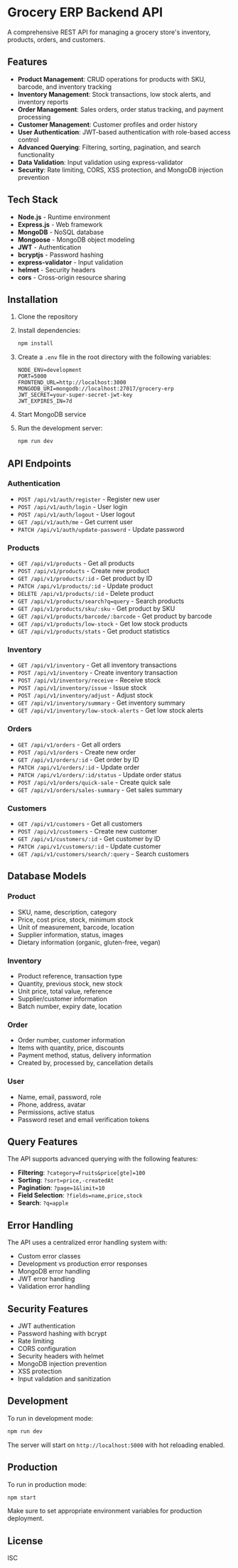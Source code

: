 # Grocery ERP Backend API

A comprehensive REST API for managing a grocery store's inventory, products, orders, and customers.

## Features

- **Product Management**: CRUD operations for products with SKU, barcode, and inventory tracking
- **Inventory Management**: Stock transactions, low stock alerts, and inventory reports
- **Order Management**: Sales orders, order status tracking, and payment processing
- **Customer Management**: Customer profiles and order history
- **User Authentication**: JWT-based authentication with role-based access control
- **Advanced Querying**: Filtering, sorting, pagination, and search functionality
- **Data Validation**: Input validation using express-validator
- **Security**: Rate limiting, CORS, XSS protection, and MongoDB injection prevention

## Tech Stack

- **Node.js** - Runtime environment
- **Express.js** - Web framework
- **MongoDB** - NoSQL database
- **Mongoose** - MongoDB object modeling
- **JWT** - Authentication
- **bcryptjs** - Password hashing
- **express-validator** - Input validation
- **helmet** - Security headers
- **cors** - Cross-origin resource sharing

## Installation

1. Clone the repository
2. Install dependencies:
   ```bash
   npm install
   ```

3. Create a `.env` file in the root directory with the following variables:
   ```env
   NODE_ENV=development
   PORT=5000
   FRONTEND_URL=http://localhost:3000
   MONGODB_URI=mongodb://localhost:27017/grocery-erp
   JWT_SECRET=your-super-secret-jwt-key
   JWT_EXPIRES_IN=7d
   ```

4. Start MongoDB service

5. Run the development server:
   ```bash
   npm run dev
   ```

## API Endpoints

### Authentication
- `POST /api/v1/auth/register` - Register new user
- `POST /api/v1/auth/login` - User login
- `POST /api/v1/auth/logout` - User logout
- `GET /api/v1/auth/me` - Get current user
- `PATCH /api/v1/auth/update-password` - Update password

### Products
- `GET /api/v1/products` - Get all products
- `POST /api/v1/products` - Create new product
- `GET /api/v1/products/:id` - Get product by ID
- `PATCH /api/v1/products/:id` - Update product
- `DELETE /api/v1/products/:id` - Delete product
- `GET /api/v1/products/search?q=query` - Search products
- `GET /api/v1/products/sku/:sku` - Get product by SKU
- `GET /api/v1/products/barcode/:barcode` - Get product by barcode
- `GET /api/v1/products/low-stock` - Get low stock products
- `GET /api/v1/products/stats` - Get product statistics

### Inventory
- `GET /api/v1/inventory` - Get all inventory transactions
- `POST /api/v1/inventory` - Create inventory transaction
- `POST /api/v1/inventory/receive` - Receive stock
- `POST /api/v1/inventory/issue` - Issue stock
- `POST /api/v1/inventory/adjust` - Adjust stock
- `GET /api/v1/inventory/summary` - Get inventory summary
- `GET /api/v1/inventory/low-stock-alerts` - Get low stock alerts

### Orders
- `GET /api/v1/orders` - Get all orders
- `POST /api/v1/orders` - Create new order
- `GET /api/v1/orders/:id` - Get order by ID
- `PATCH /api/v1/orders/:id` - Update order
- `PATCH /api/v1/orders/:id/status` - Update order status
- `POST /api/v1/orders/quick-sale` - Create quick sale
- `GET /api/v1/orders/sales-summary` - Get sales summary

### Customers
- `GET /api/v1/customers` - Get all customers
- `POST /api/v1/customers` - Create new customer
- `GET /api/v1/customers/:id` - Get customer by ID
- `PATCH /api/v1/customers/:id` - Update customer
- `GET /api/v1/customers/search/:query` - Search customers

## Database Models

### Product
- SKU, name, description, category
- Price, cost price, stock, minimum stock
- Unit of measurement, barcode, location
- Supplier information, status, images
- Dietary information (organic, gluten-free, vegan)

### Inventory
- Product reference, transaction type
- Quantity, previous stock, new stock
- Unit price, total value, reference
- Supplier/customer information
- Batch number, expiry date, location

### Order
- Order number, customer information
- Items with quantity, price, discounts
- Payment method, status, delivery information
- Created by, processed by, cancellation details

### User
- Name, email, password, role
- Phone, address, avatar
- Permissions, active status
- Password reset and email verification tokens

## Query Features

The API supports advanced querying with the following features:

- **Filtering**: `?category=Fruits&price[gte]=100`
- **Sorting**: `?sort=price,-createdAt`
- **Pagination**: `?page=1&limit=10`
- **Field Selection**: `?fields=name,price,stock`
- **Search**: `?q=apple`

## Error Handling

The API uses a centralized error handling system with:
- Custom error classes
- Development vs production error responses
- MongoDB error handling
- JWT error handling
- Validation error handling

## Security Features

- JWT authentication
- Password hashing with bcrypt
- Rate limiting
- CORS configuration
- Security headers with helmet
- MongoDB injection prevention
- XSS protection
- Input validation and sanitization

## Development

To run in development mode:
```bash
npm run dev
```

The server will start on `http://localhost:5000` with hot reloading enabled.

## Production

To run in production mode:
```bash
npm start
```

Make sure to set appropriate environment variables for production deployment.

## License

ISC













